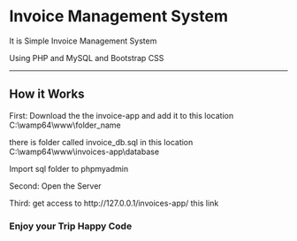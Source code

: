 <h1>Invoice Management System</h1>
<p>It is Simple Invoice Management System</p>
<p>Using PHP and MySQL and Bootstrap CSS</p>
<hr>
<h2>How it Works</h2>
<p>First: Download the the invoice-app and add it to this location C:\wamp64\www\folder_name</p>
<p>there is folder called invoice_db.sql in this location C:\wamp64\www\invoices-app\database </p>
<p>Import sql folder to phpmyadmin</p>
<p>Second: Open the Server</p>
<p>Third: get access to http://127.0.0.1/invoices-app/ this link</p>
<h3>Enjoy your Trip Happy Code</h3>
